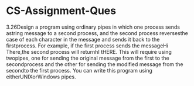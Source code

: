 # CS-Assignment-Ques
3.26Design a program using ordinary pipes in which one process sends astring message to a second process, and the second process reversesthe case of each character in the message and sends it back to the firstprocess. For example, if the first process sends the messageHi There,the second process will returnhI tHERE. This will require using twopipes, one for sending the original message from the first to the secondprocess and the other for sending the modified message from the secondto the first process. You can write this program using eitherUNIXorWindows pipes.
